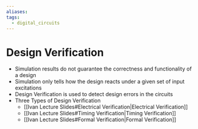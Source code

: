 ```yaml
---
aliases: 
tags:
  - digital_circuits
---
```


# Design Verification

- Simulation results do not guarantee the correctness and functionality of a design
- Simulation only tells how the design reacts under a given set of input excitations
- Design Verification is used to detect design errors in the circuits
- Three Types of Design Verification
	- [[Ivan Lecture Slides#Electrical Verification|Electrical Verification]]
	- [[Ivan Lecture Slides#Timing Verification|Timing Verification]]
	- [[Ivan Lecture Slides#Formal Verification|Formal Verification]]
